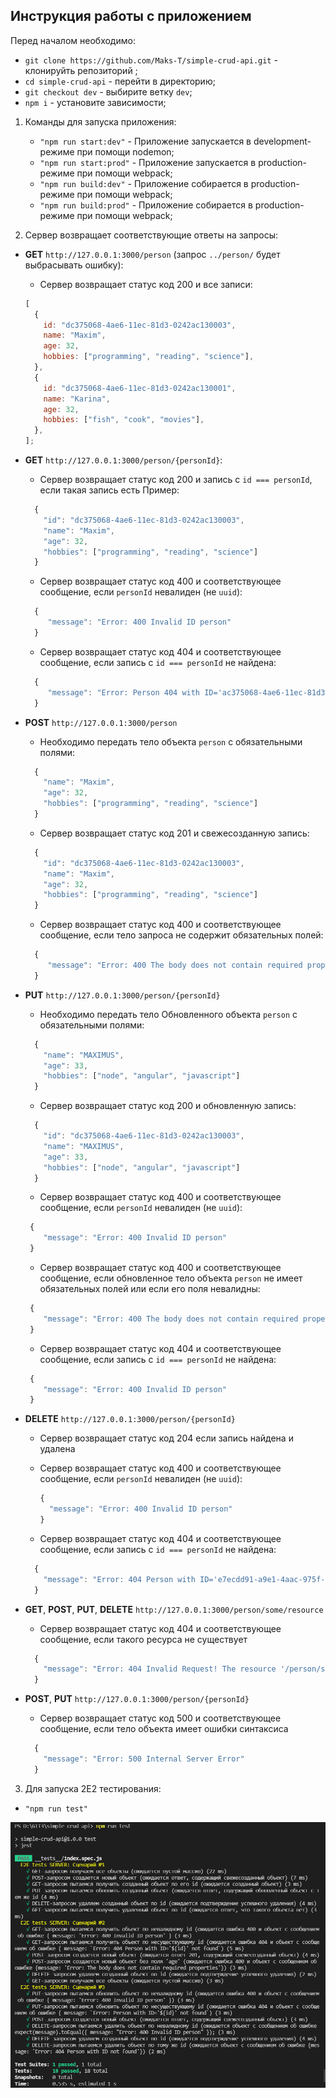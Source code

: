 ## Инструкция работы с приложением

Перед началом необходимо:

- `git clone https://github.com/Maks-T/simple-crud-api.git` - клонируйть репозиторий ;
- `cd simple-crud-api` - перейти в директорию;
- `git checkout dev` - выбирите ветку `dev`;
- `npm i` - установите зависимости;

1. Команды для запуска приложения:

   - `"npm run start:dev"` - Приложение запускается в development-режиме при помощи nodemon;
   - `"npm run start:prod"` - Приложение запускается в production-режиме при помощи webpack;
   - `"npm run build:dev"` - Приложение собирается в production-режиме при помощи webpack;
   - `"npm run build:prod"` - Приложение собирается в production-режиме при помощи webpack;

2. Сервер возвращает соответствующие ответы на запросы:

- **GET** `http://127.0.0.1:3000/person` (запрос `../person/` будет выбрасывать ошибку):
  - Сервер возвращает статус код 200 и все записи:
  ```javascript
  [
    {
      id: "dc375068-4ae6-11ec-81d3-0242ac130003",
      name: "Maxim",
      age: 32,
      hobbies: ["programming", "reading", "science"],
    },
    {
      id: "dc375068-4ae6-11ec-81d3-0242ac130001",
      name: "Karina",
      age: 32,
      hobbies: ["fish", "cook", "movies"],
    },
  ];
  ```
- **GET** `http://127.0.0.1:3000/person/{personId}`:

  - Сервер возвращает статус код 200 и запись с `id === personId`, если такая запись есть
    Пример:

  ```javascript
    {
      "id": "dc375068-4ae6-11ec-81d3-0242ac130003",
      "name": "Maxim",
      "age": 32,
      "hobbies": ["programming", "reading", "science"]
    }
  ```

  - Сервер возвращает статус код 400 и соответствующее сообщение, если `personId` невалиден (не `uuid`):

  ```javascript
    {
       "message": "Error: 400 Invalid ID person"
    }
  ```

  - Сервер возвращает статус код 404 и соответствующее сообщение, если запись с `id === personId` не найдена:

  ```javascript
    {
       "message": "Error: Person 404 with ID='ac375068-4ae6-11ec-81d3-0242ac130002' not found"
    }
  ```

- **POST** `http://127.0.0.1:3000/person`

  - Необходимо передать тело объекта `person` с обязательными полями:

  ```javascript
    {
      "name": "Maxim",
      "age": 32,
      "hobbies": ["programming", "reading", "science"]
    }
  ```

  - Сервер возвращает статус код 201 и свежесозданную запись:

  ```javascript
    {
      "id": "dc375068-4ae6-11ec-81d3-0242ac130003",
      "name": "Maxim",
      "age": 32,
      "hobbies": ["programming", "reading", "science"]
    }
  ```

  - Сервер возвращает статус код 400 и соответствующее сообщение, если тело запроса не содержит обязательных полей:

  ```javascript
    {
       "message": "Error: 400 The body does not contain required properties"
    }
  ```

- **PUT** `http://127.0.0.1:3000/person/{personId}`

  - Необходимо передать тело Обновленного объекта `person` с обязательными полями:

  ```javascript
    {
      "name": "MAXIMUS",
      "age": 33,
      "hobbies": ["node", "angular", "javascript"]
    }
  ```

  - Сервер возвращает статус код 200 и обновленную запись:

  ```javascript
    {
      "id": "dc375068-4ae6-11ec-81d3-0242ac130003",
      "name": "MAXIMUS",
      "age": 33,
      "hobbies": ["node", "angular", "javascript"]
    }
  ```

  - Сервер возвращает статус код 400 и соответствующее сообщение, если `personId` невалиден (не `uuid`):

  ```javascript
   {
      "message": "Error: 400 Invalid ID person"
   }
  ```

  - Сервер возвращает статус код 400 и соответствующее сообщение, если обновленное тело объекта `person` не имеет обязательных полей или если его поля невалидны:

  ```javascript
   {
      "message": "Error: 400 The body does not contain required properties"
   }
  ```

  - Сервер возвращает статус код 404 и соответствующее сообщение, если запись с `id === personId` не найдена:

  ```javascript
   {
      "message": "Error: 400 Invalid ID person"
   }
  ```

- **DELETE** `http://127.0.0.1:3000/person/{personId}`

  - Сервер возвращает статус код 204 если запись найдена и удалена
  - Сервер возвращает статус код 400 и соответствующее сообщение, если `personId` невалиден (не `uuid`):

    ```javascript
    {
      "message": "Error: 400 Invalid ID person"
    }
    ```

  - Сервер возвращает статус код 404 и соответствующее сообщение, если запись с `id === personId` не найдена:

  ```javascript
    {
      "message": "Error: 404 Person with ID='e7ecdd91-a9e1-4aac-975f-c8206d318199' not found"
    }
  ```

- **GET**, **POST**, **PUT**, **DELETE** `http://127.0.0.1:3000/person/some/resource`

  - Сервер возвращает статус код 404 и соответствующее сообщение, если такого ресурса не существует

  ```javascript
    {
      "message": "Error: 404 Invalid Request! The resource '/person/some/resource'  does not exist"
    }
  ```

- **POST**, **PUT** `http://127.0.0.1:3000/person/{personId}`
  - Сервер возвращает статус код 500 и соответствующее сообщение, если тело объекта имеет ошибки синтаксиса
  ```javascript
    {
      "message": "Error: 500 Internal Server Error"
    }
  ```

3. Для запуска 2E2 тестирования:

- `"npm run test"`

![test-task3](test_CRUD.PNG)
